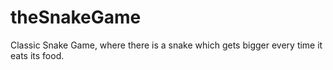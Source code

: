 # theSnakeGame
Classic Snake Game, where there is a snake which gets bigger every time it eats its food.
